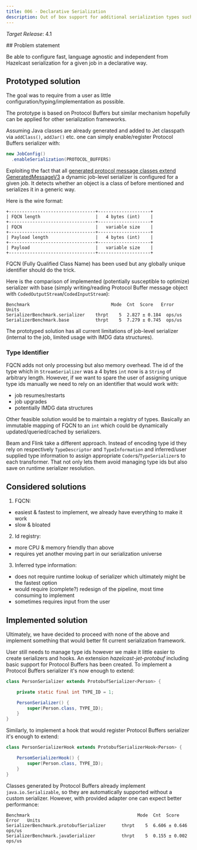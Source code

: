 ```yaml
---
title: 006 - Declarative Serialization
description: Out of box support for additional serialization types such as Avro and Protobuf.
---
```


*Target Release*: 4.1

## Problem statement

Be able to configure fast, language agnostic and independent from
Hazelcast serialization for a given job in a declarative way.

## Prototyped solution

The goal was to require from a user as little
configuration/typing/implementation as possible.

The prototype is based on Protocol Buffers but similar mechanism hopefully
can be applied for other serialization frameworks.

Assuming Java classes are already generated and added to Jet classpath
via `addClass()`, `addJar()` etc. one can simply enable/register
Protocol Buffers serializer with:

```java
new JobConfig()
  .enableSerialization(PROTOCOL_BUFFERS)
```

Exploiting the fact that all
[generated protocol message classes extend GeneratedMessageV3](https://www.javadoc.io/static/com.google.protobuf/protobuf-java/3.11.4/com/google/protobuf/GeneratedMessageV3.html)
a dynamic job-level serializer is configured for a given job. It detects
whether an object is a class of before mentioned and serializes it in a
generic way.

Here is the wire format:

```text
+---------------------------------+--------------------+
| FQCN length                     |   4 bytes (int)    |
+---------------------------------+--------------------+
| FQCN                            |   variable size    |
+---------------------------------+--------------------+
| Payload length                  |   4 bytes (int)    |
+---------------------------------+--------------------+
| Payload                         |   variable size    |
+---------------------------------+--------------------+
```

FQCN (Fully Qualified Class Name) has been used but any globally unique
identifier should do the trick.

Here is the comparison of implemented (potentially susceptible to
optimize) serializer with base (simply writing/reading Protocol Buffer
message object with `CodedOutputStream`/`CodedInputStream`):

```text
Benchmark                               Mode  Cnt  Score   Error   Units
SerializerBenchmark.serializer    thrpt    5  2.827 ± 0.184  ops/us
SerializerBenchmark.base          thrpt    5  7.279 ± 0.745  ops/us
```

The prototyped solution has all current limitations of job-level
serializer (internal to the job, limited usage with IMDG data
structures).

### Type Identifier

FQCN adds not only processing but also memory overhead. The id of the
type which in `StreamSerializer` was a 4 bytes `int` now is a `String`
of arbitrary length. However, if we want to spare the user of assigning
unique type ids manually we need to rely on an identifier that would
work with:

- job resumes/restarts
- job upgrades
- potentially IMDG data structures

Other feasible solution would be to maintain a registry of types.
Basically an immutable mapping of FQCN to an `int` which could be
dynamically updated/queried/cached by serializers.

Beam and Flink take a different approach. Instead of encoding type id
they rely on respectively `TypeDescriptor` and `TypeInformation` and
inferred/user supplied type information to assign appropriate
`Coder`s/`TypeSerializer`s to each transformer. That not only lets them
avoid managing type ids but also save on runtime serializer resolution.

## Considered solutions

1. FQCN:
- easiest & fastest to implement, we already have everything to make it work
- slow & bloated

2. Id registry:
- more CPU & memory friendly than above
- requires yet another moving part in our serialization universe

3. Inferred type information:
- does not require runtime lookup of serializer which ultimately might
  be the fastest option
- would require (complete?) redesign of the pipeline, most time
  consuming to implement
- sometimes requires input from the user

## Implemented solution

Ultimately, we have decided to proceed with none of the above and implement
something that would better fit current serialization framework.

User still needs to manage type ids however we make it little easier to
create serializers and hooks. An extension *hazelcast-jet-protobuf*
including basic support for Protocol Buffers has been created. To
implement a Protocol Buffers serializer it's now enough to extend:

```java
class PersonSerializer extends ProtobufSerializer<Person> {

    private static final int TYPE_ID = 1;

    PersonSerializer() {
        super(Person.class, TYPE_ID);
    }
}
```

Similarly, to implement a hook that would register Protocol Buffers
serializer it's enough to extend:

```java
class PersonSerializerHook extends ProtobufSerializerHook<Person> {

    PersomSerializerHook() {
        super(Person.class, TYPE_ID);
    }
}
```

Classes generated by Protocol Buffers already implement
`java.io.Serializable`, so they are automatically supported without a
custom serializer. However, with provided adapter one can expect better
performance:

```text
Benchmark                                         Mode  Cnt  Score   Error   Units
SerializerBenchmark.protobufSerializer      thrpt    5  6.606 ± 0.646  ops/us
SerializerBenchmark.javaSerializer          thrpt    5  0.155 ± 0.002  ops/us
```
